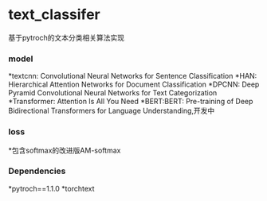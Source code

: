 # text_classifer
基于pytroch的文本分类相关算法实现
### model
*textcnn: Convolutional Neural Networks for Sentence Classification 
*HAN: Hierarchical Attention Networks for Document Classification
*DPCNN: Deep Pyramid Convolutional Neural Networks for Text Categorization
*Transformer: Attention Is All You Need
*BERT:BERT: Pre-training of Deep Bidirectional Transformers for Language Understanding,开发中

### loss
*包含softmax的改进版AM-softmax

### Dependencies
*pytroch==1.1.0
*torchtext

